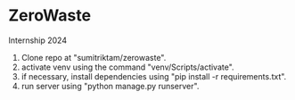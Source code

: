 # ZeroWaste
Internship 2024
1. Clone repo at "sumitriktam/zerowaste".
2. activate venv using the command "venv/Scripts/activate".
3. if necessary, install dependencies using "pip install -r requirements.txt".
4. run server using "python manage.py runserver".
